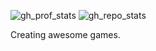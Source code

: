 ![gh_prof_stats](https://github-readme-stats.vercel.app/api?username=SamimiesGames&show_icons=true&theme=tokyonight)
![gh_repo_stats](https://github-readme-stats.vercel.app/api/top-langs/?username=SamimiesGames&layout=compact&theme=tokyonight)

Creating awesome games.
